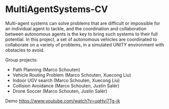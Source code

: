 # MultiAgentSystems-CV

Multi-agent systems can solve problems that are difficult or impossible for an individual agent to tackle, and the coordination and collaboration between autonomous agents is the key to bring such systems to their full potential. In this project, a set of autonomous vehicles are coordinated to collaborate on a variety of problems, in a simulated UNITY environment with obstacles to avoid. 


Group projects:
- Path Planning (Marco Schouten)
- Vehicle Routing Problem (Marco Schouten, Xuecong Liu)
- Indoor UGV search (Marco Schouten, Xuecong Liu)
- Collision Avoidance (Marco Schouten, Justin Salér)
- Drone Soccer (Marco Schouten, Justin Salér)


Demo https://www.youtube.com/watch?v=uqHvi7Tg-ik
